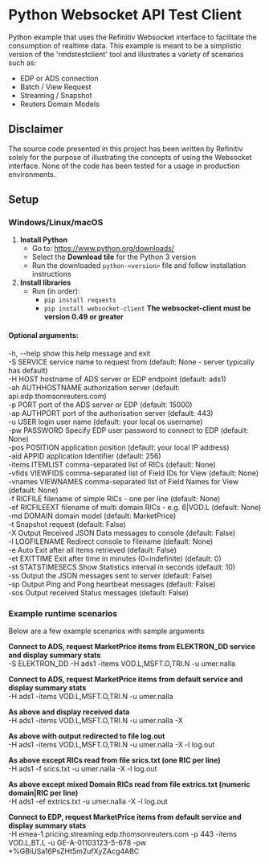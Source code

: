 # Python Websocket API Test Client  

Python example that uses the Refinitiv Websocket interface to facilitate the consumption of realtime data.
This example is meant to be a simplistic version of the 'rmdstestclient' tool and illustrates a variety of scenarios such as:  
* EDP or ADS connection
* Batch / View Request
* Streaming / Snapshot
* Reuters Domain Models

## Disclaimer  
The source code presented in this project has been written by Refinitiv solely for the purpose of illustrating the concepts of using the Websocket interface.  None of the code has been tested for a usage in production environments.

## Setup 
### Windows/Linux/macOS
1. __Install Python__
    - Go to: <https://www.python.org/downloads/>
    - Select the __Download tile__ for the Python 3 version
    - Run the downloaded `python-<version>` file and follow installation instructions
2. __Install libraries__
    - Run (in order):
      - `pip install requests`
      - `pip install websocket-client`
	  **The websocket-client must be version 0.49 or greater**



#### Optional arguments:  
  -h, --help         show this help message and exit  
  -S SERVICE         service name to request from (default: None - server typically has default)  
  -H HOST            hostname of ADS server or EDP endpoint (default: ads1)  
  -ah AUTHHOSTNAME   authorization server (default: api.edp.thomsonreuters.com)  
  -p PORT            port of the ADS server or EDP (default: 15000)  
  -ap AUTHPORT       port of the authorisation server (default: 443)  
  -u USER            login user name (default: your local os username)  
  -pw PASSWORD       Specify EDP user password to connect to EDP (default: None)  
  -pos POSITION      application position (default: your local IP address)  
  -aid APPID         application Identifier (default: 256)  
  -items ITEMLIST    comma-separated list of RICs (default: None)  
  -vfids VIEWFIDS    comma-separated list of Field IDs for View (default: None)  
  -vnames VIEWNAMES  comma-separated list of Field Names for View (default: None)  
  -f RICFILE         filename of simple RICs - one per line (default: None)  
  -ef RICFILEEXT     filename of multi domain RICs - e.g. 6|VOD.L (default: None)  
  -md DOMAIN         domain model (default: MarketPrice)  
  -t                 Snapshot request (default: False)  
  -X                 Output Received JSON Data messages to console (default: False)  
  -l LOGFILENAME     Redirect console to filename (default: None)  
  -e                 Auto Exit after all items retrieved (default: False)  
  -et EXITTIME       Exit after time in minutes (0=indefinite) (default: 0)  
  -st STATSTIMESECS  Show Statistics interval in seconds (default: 10)  
  -ss                Output the JSON messages sent to server (default: False)  
  -sp                Output Ping and Pong heartbeat messages (default: False)  
  -sos               Output received Status messages (default: False)  

### Example runtime scenarios  
Below are a few example scenarios with sample arguments

**Connect to ADS, request MarketPrice items from ELEKTRON_DD service and display summary stats**  
    -S ELEKTRON_DD -H ads1 -items VOD.L,MSFT.O,TRI.N -u umer.nalla
    
**Connect to ADS, request MarketPrice items from default service and display summary stats**  
    -H ads1 -items VOD.L,MSFT.O,TRI.N -u umer.nalla

**As above and display received data**  
    -H ads1 -items VOD.L,MSFT.O,TRI.N -u umer.nalla -X

**As above with output redirected to file log.out**  
    -H ads1 -items VOD.L,MSFT.O,TRI.N -u umer.nalla -X -l log.out

**As above except RICs read from file srics.txt (one RIC per line)**  
    -H ads1 -f srics.txt -u umer.nalla -X -l log.out

**As above except mixed Domain RICs read from file extrics.txt (numeric domain|RIC per line)**  
    -H ads1 -ef extrics.txt -u umer.nalla -X -l log.out

**Connect to EDP, request MarketPrice items from default service and display summary stats**  
    -H emea-1.pricing.streaming.edp.thomsonreuters.com -p 443 -items VOD.L,BT.L -u GE-A-01103123-5-678 -pw *%GBiUSa16PsZHt5m2ufXyZAcg4ABC  


    

